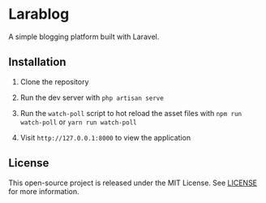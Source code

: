 # Larablog

A simple blogging platform built with Laravel.

## Installation

1. Clone the repository

2. Run the dev server with `php artisan serve`

3. Run the `watch-poll` script to hot reload the asset files with `npm run watch-poll` or `yarn run watch-poll`

4. Visit `http://127.0.0.1:8000` to view the application

## License

This open-source project is released under the MIT License. See [LICENSE](LICENSE) for more information.